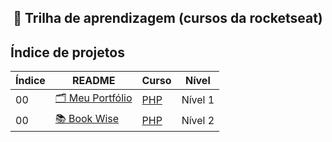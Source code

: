 <h2 align="center">
   🚀 Trilha de aprendizagem (cursos da rocketseat)
</h2>

## Índice de projetos

| Índice | README | Curso | Nível |
| ------ | ------ | ------ | ------ |
| 00 | [🗂️ Meu Portfólio](https://github.com/thainapires/learning-path-rocketseat/tree/main/php/level_1/portfolio) | [PHP](https://github.com/thainapires/learning-path-rocketseat/tree/main/php) | Nível 1
| 00 | [📚 Book Wise](https://github.com/thainapires/learning-path-rocketseat/tree/main/php/level_2/book_wise) | [PHP](https://github.com/thainapires/learning-path-rocketseat/tree/main/php) | Nível 2



